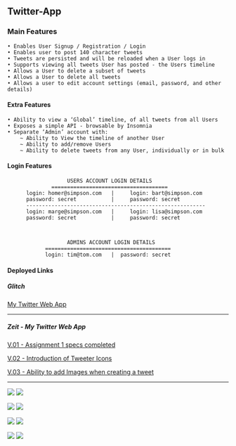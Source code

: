 ## Twitter-App

### Main Features

    • Enables User Signup / Registration / Login
    • Enables user to post 140 character tweets
    • Tweets are persisted and will be reloaded when a User logs in
    • Supports viewing all tweets User has posted - the Users timeline
    • Allows a User to delete a subset of tweets
    • Allows a User to delete all tweets
    • Allows a user to edit account settings (email, password, and other details)
    
#### Extra Features
    
    • Ability to view a ‘Global’ timeline, of all tweets from all Users
    • Exposes a simple API - browsable by Insomnia
    • Separate ‘Admin’ account with:
        ~ Ability to View the timeline of another User
        ~ Ability to add/remove Users
        ~ Ability to delete tweets from any User, individually or in bulk
 
#### Login Features

                       USERS ACCOUNT LOGIN DETAILS  
                  =====================================
          login: homer@simpson.com   |     login: bart@simpson.com
          password: secret           |     password: secret
          ---------------------------------------------------------
          login: marge@simpson.com   |     login: lisa@simpson.com
          password: secret           |     password: secret
      
      
      
                       ADMINS ACCOUNT LOGIN DETAILS  
                ========================================
                login: tim@tom.com   |  password: secret

#### Deployed Links
##### _Glitch_
   <a href="https://twitter-tweet.glitch.me/">My Twitter Web App</a>
 ***
##### _Zeit - My Twitter Web App_
   <a href="https://twitter-zvizybyvcr.now.sh/">V.01 - Assignment 1 specs completed</a>

   <a href="https://twitter-juhluhnibg.now.sh/">V.02 - Introduction of Tweeter Icons</a>

   <a href="https://twitter-mmkillbgcm.now.sh/">V.03 - Ability to add Images when creating a tweet</a>

   
***
    
<img src="http://res.cloudinary.com/cloud101/image/upload/c_scale,h_200,w_420/v1507647665/home_qihqjh.png"/> <img src="http://res.cloudinary.com/cloud101/image/upload/c_scale,h_200,w_420/v1507647665/about_khr0px.png"/>

<img src="http://res.cloudinary.com/cloud101/image/upload/c_scale,h_200,w_420/v1507647666/signup_pfejyr.png"/> <img src="http://res.cloudinary.com/cloud101/image/upload/c_scale,h_200,w_420/v1507647665/login_ocxxja.png"/>

<img src="http://res.cloudinary.com/cloud101/image/upload/c_scale,h_200,w_420/v1508250163/tweet_gmsl9q.png"/> <img src="http://res.cloudinary.com/cloud101/image/upload/c_scale,h_200,w_420/v1508250164/timeline_rqpj6w.png"/>

<img src="http://res.cloudinary.com/cloud101/image/upload/c_scale,h_200,w_420/v1513624761/globaltweets_lt8mzt.png"/> <img src="http://res.cloudinary.com/cloud101/image/upload/c_scale,h_200,w_420/v1509707462/admin_tk8f30.png"/>


